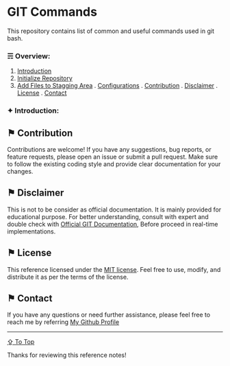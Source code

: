 # GIT Commands

This repository contains list of common and useful commands used in git bash.

### &#9780; Overview:
1. [Introduction](#-introduction)
2. [Initialize Repository](#-initialize-repository)
3. [Add Files to Stagging Area](#-add-files-to-stagging-area)
. [Configurations](#-configurations)
. [Contribution](#-contribution)
. [Disclaimer](#-disclaimer)
. [License](#-license)
. [Contact](#-contact)

### &#10022; Introduction:



## &#9873; Contribution
Contributions are welcome! If you have any suggestions, bug reports, or feature requests, please open an issue or submit a pull request. Make sure to follow the existing coding style and provide clear documentation for your changes.

## &#9873; Disclaimer
This is not to be consider as official documentation. It is mainly provided for educational purpose. For better understanding, consult with expert and double check with [Official GIT Documentation](#), Before proceed in real-time implementations.

## &#9873; License
This reference licensed under the [MIT license](LICENSE). Feel free to use, modify, and distribute it as per the terms of the license.

## &#9873; Contact
If you have any questions or need further assistance, please feel free to reach me by referring [My Github Profile](https://github.com/ag-sanjjeev/)

---
[&#8682; To Top](#git-commands)

Thanks for reviewing this reference notes!